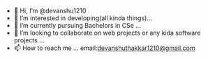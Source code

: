 - 👋 Hi, I’m @devanshu1210
- 👀 I’m interested in developing(all kinda things)...
- 🌱 I’m currently pursuing Bachelors in CSe ...
- 💞️ I’m looking to collaborate on web projects or any kida software projects ...
- 📫 How to reach me ...
email:devanshuthakkar1210@gmail.com
<!---
devanshu1210/devanshu1210 is a ✨ special ✨ repository because its `README.md` (this file) appears on your GitHub profile.
You can click the Preview link to take a look at your changes.
--->
